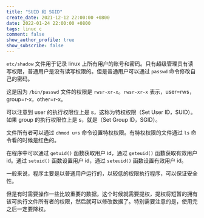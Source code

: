 ```yaml
---
title: "SUID 和 SGID"
create_date: 2021-12-12 22:00:00 +0800
date: 2022-01-24 22:00:00 +0800
tags: linuc c
comment: false
show_author_profile: true
show_subscribe: false
---
```


`etc/shadow` 文件用于记录 linux 上所有用户的账号和密码。只有超级管理员有读写权限，普通用户是没有读写权限的。但是普通用户可以通过 `passwd` 命令修改自己的密码。

这是因为 `/bin/passwd` 文件的权限是 `rwsr-xr-x`。`rwsr-xr-x` 表示，user=rws，group=r-x，other=r-x。

可以注意到 user 的执行权限位上是 s，这称为特权权限（Set User ID，SUID）。如果 group 的执行权限位上是 s，就是（Set Group ID，SGID）。

文件所有者可以通过 `chmod u+s` 命令设置特权权限。有特权权限的文件通过 `ls` 命令看的时候是红色的。

在程序中可以通过 `getuid()` 函数获取用户 id，通过 `geteuid()` 函数获取有效用户 id。通过 `setuid()` 函数设置用户 id，通过 `seteuid()` 函数设置有效用户 id。

一般来说，程序主要是以普通用户运行的，以较低的权限执行程序，可以保证安全性。

但是有时需要操作一些比较重要的数据，这个时候就需要提权，提权将短暂的拥有该可执行文件所有者的权限，然后就可以修改数据了。特别需要注意的是，使用完之后一定要降权。

